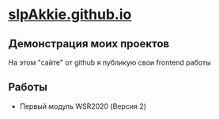 # [slpAkkie.github.io](//slpAkkie.github.io)

## Демонстрация моих проектов

На этом "сайте" от github я публикую свои frontend работы

## Работы

- Первый модуль WSR2020 (Версия 2)
